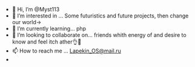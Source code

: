 - 👋 Hi, I’m @Myst113
- 👀 I’m interested in ... Some futuristics and future projects, then change our world->
- 🌱 I’m currently learning... php 
- 💞️ I’m looking to collaborate on... friends whith energy of and desire to know and feel itch ather👌💖
- 📫 How to reach me ... Lapekin_OS@mail.ru
- 

<!---
Myst113/Myst113 is a ✨ special ✨ repository because its `README.md` (this file) appears on your GitHub profile.
You can click the Preview link to take a look at your changes.
--->
